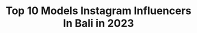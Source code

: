 ---
title: Top 10 Models Instagram Influencers In Bali in 2023
description: >-
  Find top models Instagram influencers in Bali in 2023. Most popular hashtags: #bali #model #balilife #balimodel.
platform: Instagram
hits: 124
text_top: Identify the top-rated Instagram accounts on inBeat.
text_bottom: Our search engine has 124 Instagram influencers like this in Bali, Indonesia for you to work with.
profiles:
  - username: "alenika_pro"
    fullname: >-
      🔥HEALTHY-COACH 🔥ДИЕТОЛОГ
    bio: >-
      Про ЗДОРОВЬЕ и ФИГУРУ ПРО 3 ДЕТЕЙ Про ПЕРЕЕЗД НА БАЛИ👙 🔽Анкета🔽
    location: "Indonesia"
    followers: 48310
    engagement: 44
    commentsToLikes: 0.068847
    id: ck5hokoj1pq850i11manr37sm
    verified: false
    hashtags: "#modelbali, #bali, #balilife, #balifood"
  - username: "oskarmunar"
    fullname: >-
      Oscar Munar
    bio: >-
      Photographer Art Direction * Worldwide * 📍Bali
    location: "Indonesia"
    followers: 25657
    engagement: 233
    commentsToLikes: 0.040404
    id: ck5hklposingx0i11acybdtje
    verified: false
    hashtags: "#beauty, #campaign, #models, #blackandwhite"
  - username: "dela_deni"
    fullname: >-
      D_d
    bio: >-
      Miss Grand Indonesia Gorontalo 2019 Top 5 popular Miss Friendship Intl 2019 4 ru the supermodel 2019 @flavors_snack.id @g_modelsmanagement
    location: "Indonesia"
    followers: 10534
    engagement: 368
    commentsToLikes: 0.068009
    id: ck5zq9s9ju7bz0i148esrqe4c
    verified: false
    hashtags: "#pillowchallenge, #tiktok, #model, #bali"
  - username: "annavenice"
    fullname: >-
      Anna Venice
    bio: >-
      It’s all about nudity and freedom🕊 Buy prints with me @nude_prints
    location: "Indonesia"
    followers: 52043
    engagement: 208
    commentsToLikes: 0.021845
    id: ck6ubh69r9ju20j71s2ubthp4
    verified: false
    hashtags: "#balitrip, #facetimephotoshoot, #mood, #girl"
  - username: "nstyonka"
    fullname: >-
      Photographer | Model | Bali
    bio: >-
      Anastasiia • living the dream in Bali • magic photographer @nstyonka.photo • model • collaboration ~ direct Организация съёмок для брендов:
    location: "Indonesia"
    followers: 15825
    engagement: 144
    commentsToLikes: 0.066677
    id: ck5zpz36ltmce0i14pu20moyh
    verified: false
    hashtags: "#oceanmoments, #bali"
  - username: "elena_ralu"
    fullname: >-
      Raluca| Bali Model | #Balibabe
    bio: >-
      🌻I am not hard to read, some people just prefer fiction! 🧝🏽‍♀️mother of 🐉 @weartheraplay
    location: "Indonesia"
    followers: 76662
    engagement: 238
    commentsToLikes: 0.014721
    id: ck0u2jld2004c0i19zzm43l09
    verified: false
    hashtags: ""
  - username: "thenastasias"
    fullname: >-
      S T ᗩ ᑕ Y
    bio: >-
      BALI MODEL i do check my dm requests wkwkwk @castawaymodelmanagement MA : @iloveperformance 📍Bali
    location: "Indonesia"
    followers: 29205
    engagement: 250
    commentsToLikes: 0.076926
    id: ck5hjf4p3gimv0i115kf9a01d
    verified: false
    hashtags: "#swimwearmodelbali, #balilife, #feelinghappy, #skin"
  - username: "__lis__olesya"
    fullname: >-
      Lis Olesya
    bio: >-
      📍Bali🇮🇩 Model Creator🌪 Cooperation: lis87mur@gmail.com немного души райского Острова jouis de chaque moment...👣❤️🌍 #мысли_десяти_минут 💫
    location: "Indonesia"
    followers: 25048
    engagement: 455
    commentsToLikes: 0.033783
    id: ck134o8ggxdzx0i19qclv6jir
    verified: false
    hashtags: "#mood"
  - username: "lesnoy_les"
    fullname: >-
      Katya Forest 🌲
    bio: >-
      • PERFORMER 👁‍🗨🗝 • MODEL • MAKE UP ARTIST • mix GYPSY & RUSSIA • https://onlyfans.com/kateforest ➡️ uncensored • 📍BALI 🌴
    location: "Indonesia"
    followers: 14983
    engagement: 564
    commentsToLikes: 0.023579
    id: ck6tomm4iewq90j71fr7oesuo
    verified: false
    hashtags: "#baliindonesia, #baliphotographer, #hookah, #photography"
  - username: "adrianbertoni"
    fullname: >-
      Bali Photographer
    bio: >-
      〄 Moment and Natural Light Catcher 🌏 Currently live in Paradise Island 〄 DM or WhatsApp for Photoshoot
    location: "Indonesia"
    followers: 3218
    engagement: 822
    commentsToLikes: 0.240062
    id: ck6u983nww1iw0j718fup87pk
    verified: false
    hashtags: "#pursuitofportraits, #womeninframe, #creativeportraits, #portraiture"
---